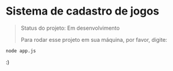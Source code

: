 <h1>Sistema de cadastro de jogos</h1>

>Status do projeto: Em desenvolvimento
>
>Para rodar esse projeto em sua máquina, por favor, digite:
```
node app.js
```

:)

